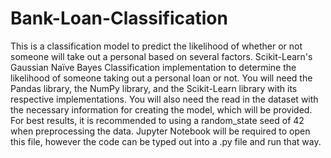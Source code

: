 # Bank-Loan-Classification
This is a classification model to predict the likelihood of whether or not someone will take out a personal based on several factors.
Scikit-Learn's Gaussian Naïve Bayes Classification implementation to determine the likelihood of someone taking out a personal loan or not.
You will need the Pandas library, the NumPy library, and the Scikit-Learn library with its respective implementations.
You will also need the read in the dataset with the necessary information for creating the model, which will be provided.
For best results, it is recommended to using a random_state seed of 42 when preprocessing the data.
Jupyter Notebook will be required to open this file, however the code can be typed out into a .py file and run that way.
